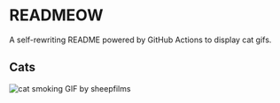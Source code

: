 # READMEOW

A self-rewriting README powered by GitHub Actions to display cat gifs.

## Cats

![cat smoking GIF by sheepfilms](https://media2.giphy.com/media/v1.Y2lkPTlhY2QwMmRhOTZlNmIyOXV6ejZienkyZ3A4MWZyM2x2NWV6d2pzbzgxMzY5OWN4eSZlcD12MV9naWZzX3NlYXJjaCZjdD1n/l0ExdMHUDKteztyfe/200.gif)
